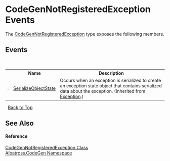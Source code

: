 # CodeGenNotRegisteredException Events
 

The <a href="11C3B4E3">CodeGenNotRegisteredException</a> type exposes the following members.


## Events
&nbsp;<table><tr><th></th><th>Name</th><th>Description</th></tr><tr><td>![Protected event](media/protevent.gif "Protected event")</td><td><a href="http://msdn2.microsoft.com/en-us/library/ee332915" target="_blank">SerializeObjectState</a></td><td>
Occurs when an exception is serialized to create an exception state object that contains serialized data about the exception.
 (Inherited from <a href="http://msdn2.microsoft.com/en-us/library/c18k6c59" target="_blank">Exception</a>.)</td></tr></table>&nbsp;
<a href="#codegennotregisteredexception-events">Back to Top</a>

## See Also


#### Reference
<a href="11C3B4E3">CodeGenNotRegisteredException Class</a><br /><a href="DCDDD28E">Albatross.CodeGen Namespace</a><br />